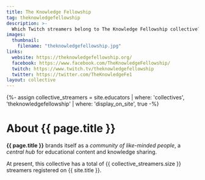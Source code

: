 ```yaml
---
title: The Knowledge Fellowship
tag: theknowledgefellowship
description: >-
  Which Twitch streamers belong to The Knowledge Fellowship collective?
images:
  thumbnail:
    filename: "theknowledgefellowship.jpg"
links:
  website: https://theknowledgefellowship.org/
  facebook: https://www.facebook.com/TheKnowledgeFellowship/
  twitch: https://www.twitch.tv/theknowledgefellowship
  twitter: https://twitter.com/TheKnowledgeFe1
layout: collective
---
```

{%- assign collective_streamers = site.educators | where: 'collectives', 'theknowledgefellowship' | where: 'display_on_site', true -%}
# About {{ page.title }}

**{{ page.title }}** brands itself as a _community of like-minded people_, a _central hub_ for educational content and knowledge sharing.

At present, this collective has a total of <span class="counter">{{ collective_streamers.size }}</span> streamers registered on {{ site.title }}.
